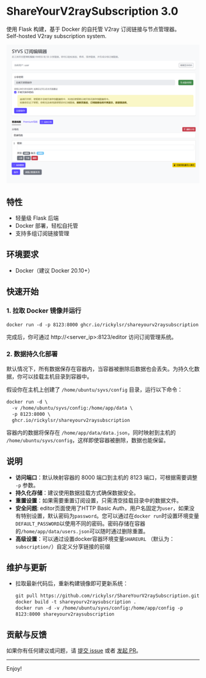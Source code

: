 # ShareYourV2raySubscription 3.0

使用 Flask 构建，基于 Docker 的自托管 V2ray 订阅链接与节点管理器。  
Self-hosted V2ray subscription system.

![screenshot](/Screenshot.png)

## 特性

- 轻量级 Flask 后端
- Docker 部署，轻松自托管
- 支持多组订阅链接管理

## 环境要求

- Docker（建议 Docker 20.10+）

## 快速开始

### 1. 拉取 Docker 镜像并运行

```shell
docker run -d -p 8123:8000 ghcr.io/rickylsr/shareyourv2raysubscription
```

完成后，你可通过 http://<server_ip>:8123/editor 访问订阅管理系统。

### 2. 数据持久化部署

默认情况下，所有数据保存在容器内，当容器被删除后数据也会丢失。为持久化数据，你可以挂载主机目录到容器中。

假设你在主机上创建了 `/home/ubuntu/syvs/config` 目录，运行以下命令：

```shell
docker run -d \
  -v /home/ubuntu/syvs/config:/home/app/data \
  -p 8123:8000 \
  ghcr.io/rickylsr/shareyourv2raysubscription
```

容器内的数据将保存在 `/home/app/data/data.json`，同时映射到主机的 `/home/ubuntu/syvs/config`，这样即使容器被删除，数据也能保留。

## 说明

- **访问端口**：默认映射容器的 8000 端口到主机的 8123 端口，可根据需要调整 `-p` 参数。  
- **持久化存储**：建议使用数据挂载方式确保数据安全。  
- **重置设置**：如果需要重置订阅设置，只需清空挂载目录中的数据文件。
- **安全问题**: editor页面使用了HTTP Basic Auth，用户名固定为`user`，如果没有特别设置，默认密码为`password`。您可以通过在`docker run`时设置环境变量`DEFAULT_PASSWORD`以使用不同的密码。密码存储在容器的`/home/app/data/users.json`可以随时通过删除重置。
- **高级设置**：可以通过设置docker容器环境变量`SHAREURL` （默认为：`subscription/`）自定义分享链接的前缀

## 维护与更新

- 拉取最新代码后，重新构建镜像即可更新系统：  
  ```shell
  git pull https://github.com/rickylsr/ShareYourV2raySubscription.git
  docker build -t shareyourv2raysubscription .
  docker run -d -v /home/ubuntu/syvs/config:/home/app/config -p 8123:8000 shareyourv2raysubscription
  ```
  
## 贡献与反馈

如果你有任何建议或问题，请 [提交 issue](https://github.com/rickylsr/ShareYourV2raySubscription/issues) 或者 [发起 PR](https://github.com/rickylsr/ShareYourV2raySubscription/pulls)。

---

Enjoy!